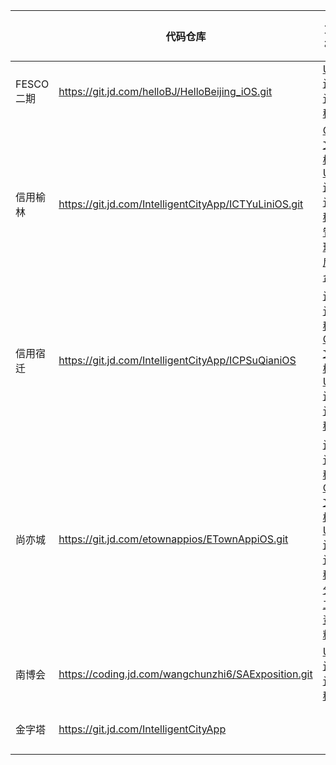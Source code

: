 |           | 代码仓库                                              | 文档                                                         | 交接人 |
| --------- | ----------------------------------------------------- | ------------------------------------------------------------ | ------ |
| FESCO二期 | https://git.jd.com/helloBJ/HelloBeijing_iOS.git       | [UI设计稿](https://relay.jd.com/web/project/f264d41b-3e5a-4288-b084-eb872dca79c8) | 施傲天 |
| 信用榆林  | https://git.jd.com/IntelligentCityApp/ICTYuLiniOS.git | [CF文档](https://cf.jd.com/pages/viewpage.action?pageId=308522944)<br />[UI设计稿](https://relay.jd.com/web/project/8904fab3-a31e-4f66-a28c-fb532c740324#0_007b0986-a9e5-4ce3-94d2-79b80c70b381)<br />[管理后台](http://10.222.115.83/credit-yulin-admin/#/login) | 施傲天 |
| 信用宿迁  | https://git.jd.com/IntelligentCityApp/ICPSuQianiOS    | [设计稿](https://u596mo.axshare.com/#g=1&p=app%E5%B9%BF%E5%91%8A%E9%A1%B5)<br />[CF文档](https://cf.jd.com/pages/viewpage.action?pageId=294625012)<br />[UI设计稿](https://relay.jd.com/web/project/da96084e-d9ce-4f9e-b253-365686e9a2af) | 洪亮   |
| 尚亦城    | https://git.jd.com/etownappios/ETownAppiOS.git        | [设计稿](https://www.modao.cc/app/b16a9710cf9b4630d97014474cd42d8108226acb?simulator_type=device&sticky#screen=skjl1qyexz201oc)<br />[CF文档](https://cf.jd.com/pages/viewpage.action?pageId=421165716)<br />[UI设计稿](https://relay.jd.com/web/project/dbebe33f-1626-4f38-9a8b-ed68078f1a99)<br />[分工资料](https://joyspace.jd.com/spreadsheet/6Xg3Pq7cDJ6TYQ56jro5) | 洪亮   |
| 南博会    | https://coding.jd.com/wangchunzhi6/SAExposition.git   | [UI设计稿](https://relay.jd.com/web/project/dd095c37-8662-47ab-934d-32de1cbf6d56) | 陈勋华 |
| 金字塔    | https://git.jd.com/IntelligentCityApp                 |                                                              | 李贞取 |











